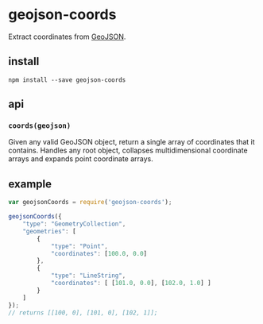 # geojson-coords

Extract coordinates from [GeoJSON](http://geojson.org/).

## install

    npm install --save geojson-coords

## api

### `coords(geojson)`

Given any valid GeoJSON object, return a single array of coordinates that
it contains. Handles any root object, collapses multidimensional coordinate arrays
and expands point coordinate arrays.

## example

```js
var geojsonCoords = require('geojson-coords');

geojsonCoords({
    "type": "GeometryCollection",
    "geometries": [
        {
            "type": "Point",
            "coordinates": [100.0, 0.0]
        },
        {
            "type": "LineString",
            "coordinates": [ [101.0, 0.0], [102.0, 1.0] ]
        }
    ]
});
// returns [[100, 0], [101, 0], [102, 1]];
